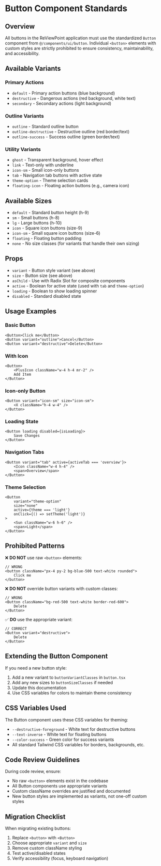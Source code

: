 # Button Component Standards

## Overview

All buttons in the ReViewPoint application must use the standardized `Button` component from `@/components/ui/button`. Individual `<button>` elements with custom styles are strictly prohibited to ensure consistency, maintainability, and accessibility.

## Available Variants

### Primary Actions
- `default` - Primary action buttons (blue background)
- `destructive` - Dangerous actions (red background, white text)
- `secondary` - Secondary actions (light background)

### Outline Variants
- `outline` - Standard outline button
- `outline-destructive` - Destructive outline (red border/text)
- `outline-success` - Success outline (green border/text)

### Utility Variants
- `ghost` - Transparent background, hover effect
- `link` - Text-only with underline
- `icon-sm` - Small icon-only buttons
- `tab` - Navigation tab buttons with active state
- `theme-option` - Theme selection cards
- `floating-icon` - Floating action buttons (e.g., camera icon)

## Available Sizes
- `default` - Standard button height (h-9)
- `sm` - Small buttons (h-8)
- `lg` - Large buttons (h-10)
- `icon` - Square icon buttons (size-9)
- `icon-sm` - Small square icon buttons (size-6)
- `floating` - Floating button padding
- `none` - No size classes (for variants that handle their own sizing)

## Props
- `variant` - Button style variant (see above)
- `size` - Button size (see above)
- `asChild` - Use with Radix Slot for composite components
- `active` - Boolean for active state (used with `tab` and `theme-option`)
- `loading` - Boolean to show loading spinner
- `disabled` - Standard disabled state

## Usage Examples

### Basic Button
```tsx
<Button>Click me</Button>
<Button variant="outline">Cancel</Button>
<Button variant="destructive">Delete</Button>
```

### With Icon
```tsx
<Button>
    <PlusIcon className="w-4 h-4 mr-2" />
    Add Item
</Button>
```

### Icon-only Button
```tsx
<Button variant="icon-sm" size="icon-sm">
    <X className="h-4 w-4" />
</Button>
```

### Loading State
```tsx
<Button loading disabled={isLoading}>
    Save Changes
</Button>
```

### Navigation Tabs
```tsx
<Button variant="tab" active={activeTab === 'overview'}>
    <Icon className="w-4 h-4" />
    <span>Overview</span>
</Button>
```

### Theme Selection
```tsx
<Button 
    variant="theme-option" 
    size="none" 
    active={theme === 'light'}
    onClick={() => setTheme('light')}
>
    <Sun className="w-6 h-6" />
    <span>Light</span>
</Button>
```

## Prohibited Patterns

❌ **DO NOT** use raw `<button>` elements:
```tsx
// WRONG
<button className="px-4 py-2 bg-blue-500 text-white rounded">
    Click me
</button>
```

❌ **DO NOT** override button variants with custom classes:
```tsx
// WRONG
<Button className="bg-red-500 text-white border-red-600">
    Delete
</Button>
```

✅ **DO** use the appropriate variant:
```tsx
// CORRECT
<Button variant="destructive">
    Delete
</Button>
```

## Extending the Button Component

If you need a new button style:

1. Add a new variant to `buttonVariantClasses` in `button.tsx`
2. Add any new sizes to `buttonSizeClasses` if needed
3. Update this documentation
4. Use CSS variables for colors to maintain theme consistency

## CSS Variables Used

The Button component uses these CSS variables for theming:
- `--destructive-foreground` - White text for destructive buttons
- `--text-inverse` - White text for floating buttons
- `--color-success` - Green color for success variants
- All standard Tailwind CSS variables for borders, backgrounds, etc.

## Code Review Guidelines

During code review, ensure:
- No raw `<button>` elements exist in the codebase
- All Button components use appropriate variants
- Custom className overrides are justified and documented
- New button styles are implemented as variants, not one-off custom styles

## Migration Checklist

When migrating existing buttons:
1. Replace `<button>` with `<Button>`
2. Choose appropriate `variant` and `size`
3. Remove custom className styling
4. Test active/disabled states
5. Verify accessibility (focus, keyboard navigation)
